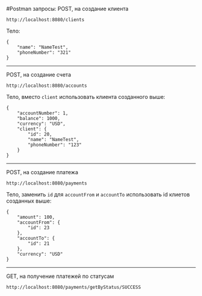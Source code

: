 #Postman запросы:
POST, на создание клиента
```
http://localhost:8080/clients
```
Тело:
```
{
    "name": "NameTest",
    "phoneNumber": "321"
}
```
-------------------------------------------------------------
POST, на создание счета
```
http://localhost:8080/accounts
```

Тело, вместо `client` использовать клиента созданного выше:
```
{
    "accountNumber": 1,
    "balance": 1000,
    "currency": "USD",
    "client": {
        "id": 20,
        "name": "NameTest",
        "phoneNumber": "123"
    }
}
```
-------------------------------------------------------------
POST, на создание платежа
```
http://localhost:8080/payments
```

Тело, заменить `id` для `accountFrom` и `accountTo` использовать id клиетов созданных выше:
```
{
    "amount": 100,
    "accountFrom": {
        "id": 23
    },
    "accountTo": {
        "id": 21
    },
    "currency": "USD"
}
```
-------------------------------------------------------------
GET, на получение платежей по статусам
```
http://localhost:8080/payments/getByStatus/SUCCESS
```
